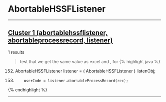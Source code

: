 # AbortableHSSFListener

***

## [Cluster 1 (abortablehssflistener, abortableprocessrecord, listener)](./1)
1 results
> test that we get the same value as excel and , for 
{% highlight java %}
152. AbortableHSSFListener listener = ( AbortableHSSFListener ) listenObj;
153.         userCode = listener.abortableProcessRecord(rec);
{% endhighlight %}

***

